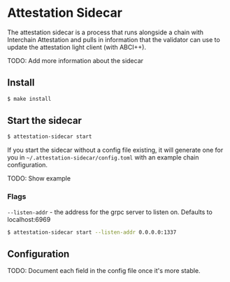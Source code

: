 # Attestation Sidecar

The attestation sidecar is a process that runs alongside a chain with Interchain Attestation and pulls in information
that the validator can use to update the attestation light client (with ABCI++).

TODO: Add more information about the sidecar

## Install

```bash
$ make install
```

## Start the sidecar

```bash
$ attestation-sidecar start
```

If you start the sidecar without a config file existing, it will generate one for you in `~/.attestation-sidecar/config.toml` 
with an example chain configuration.

TODO: Show example

### Flags

`--listen-addr` - the address for the grpc server to listen on. Defaults to localhost:6969

```bash
$ attestation-sidecar start --listen-addr 0.0.0.0:1337
```

## Configuration

TODO: Document each field in the config file once it's more stable.

